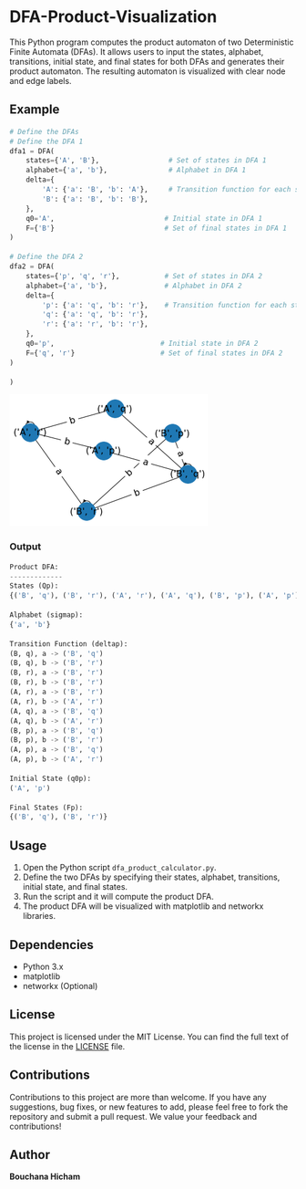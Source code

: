 # DFA-Product-Visualization

This Python program computes the product automaton of two Deterministic Finite Automata (DFAs). It allows users to input the states, alphabet, transitions, initial state, and final states for both DFAs and generates their product automaton. The resulting automaton is visualized with clear node and edge labels.

## Example


```python
# Define the DFAs
# Define the DFA 1
dfa1 = DFA(
    states={'A', 'B'},                 # Set of states in DFA 1
    alphabet={'a', 'b'},               # Alphabet in DFA 1
    delta={
        'A': {'a': 'B', 'b': 'A'},     # Transition function for each state and input symbol in DFA 1
        'B': {'a': 'B', 'b': 'B'},
    },
    q0='A',                           # Initial state in DFA 1
    F={'B'}                           # Set of final states in DFA 1
)

# Define the DFA 2
dfa2 = DFA(
    states={'p', 'q', 'r'},           # Set of states in DFA 2
    alphabet={'a', 'b'},              # Alphabet in DFA 2
    delta={
        'p': {'a': 'q', 'b': 'r'},    # Transition function for each state and input symbol in DFA 2
        'q': {'a': 'q', 'b': 'r'},
        'r': {'a': 'r', 'b': 'r'},
    },
    q0='p',                          # Initial state in DFA 2
    F={'q', 'r'}                     # Set of final states in DFA 2
)

)
```
![Product DFA Example](https://github.com/BouchanaHicham/DFA-Product-Visualization/blob/main/DFA_Visualization_Example.png)

### Output
```python
Product DFA:
-------------
States (Qp):
{('B', 'q'), ('B', 'r'), ('A', 'r'), ('A', 'q'), ('B', 'p'), ('A', 'p')}

Alphabet (sigmap):
{'a', 'b'}

Transition Function (deltap):
(B, q), a -> ('B', 'q')
(B, q), b -> ('B', 'r')
(B, r), a -> ('B', 'r')
(B, r), b -> ('B', 'r')
(A, r), a -> ('B', 'r')
(A, r), b -> ('A', 'r')
(A, q), a -> ('B', 'q')
(A, q), b -> ('A', 'r')
(B, p), a -> ('B', 'q')
(B, p), b -> ('B', 'r')
(A, p), a -> ('B', 'q')
(A, p), b -> ('A', 'r')

Initial State (q0p):
('A', 'p')

Final States (Fp):
{('B', 'q'), ('B', 'r')}
```
## Usage

1. Open the Python script `dfa_product_calculator.py`.
2. Define the two DFAs by specifying their states, alphabet, transitions, initial state, and final states.
3. Run the script and it will compute the product DFA.
4. The product DFA will be visualized with matplotlib and networkx libraries.

## Dependencies

- Python 3.x
- matplotlib
- networkx (Optional)

## License

This project is licensed under the MIT License. You can find the full text of the license in the [LICENSE](LICENSE) file.

## Contributions

Contributions to this project are more than welcome. If you have any suggestions, bug fixes, or new features to add, please feel free to fork the repository and submit a pull request. We value your feedback and contributions!

## Author

**Bouchana Hicham**
